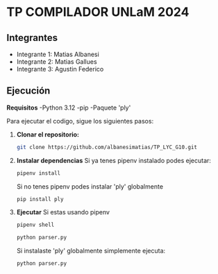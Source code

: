 # TP COMPILADOR UNLaM 2024

## Integrantes
- Integrante 1: Matias Albanesi
- Integrante 2: Matias Gallues
- Integrante 3: Agustin Federico

## Ejecución

**Requisitos**
   -Python 3.12
   -pip
   -Paquete 'ply'

Para ejecutar el codigo, sigue los siguientes pasos:

1. **Clonar el repositorio:**
   ```bash
   git clone https://github.com/albanesimatias/TP_LYC_G10.git
   ```

2. **Instalar dependencias**
   Si ya tenes pipenv instalado podes ejecutar:
   ```bash
   pipenv install
   ```
   Si no tenes pipenv podes instalar 'ply' globalmente
   ```bash
   pip install ply
   ```

3. **Ejecutar**
   Si estas usando pipenv
   ```bash
   pipenv shell
   ```
   ```bash
   python parser.py
   ```

   Si instalaste 'ply' globalmente simplemente ejecuta:
   ```bash
   python parser.py
   ```